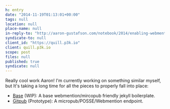 ```yaml
---
h: entry
date: "2014-11-19T01:13:01+00:00"
tags: null
location: null
place-name: null
in-reply-to: "http://aaron-gustafson.com/notebook/2014/enabling-webmentions-in-jekyll/"
syndicate-to: null
client_id: "https://quill.p3k.io"
client: quill.p3k.io
scope: post
files: null
published: true
syndicate: null
---
```

Really cool work Aaron!  I'm currently working on something similar myself, but It's taking a long time for all the pieces to properly fall into place:

- [Base](https://github.com/bcomnes/base) (WIP): A base webmention/mircopub friendly jekyll boilerplate.
- [Gitpub](https://github.com/bcomnes/gitpub) (Prototype): A micropub/POSSE/Webmention endpoint.
